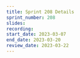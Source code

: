 ```yaml
---
title: Sprint 208 Details
sprint_number: 208
slides:
recording:
start_date: 2023-03-07
end_date: 2023-03-20
review_date: 2023-03-22
---
```

